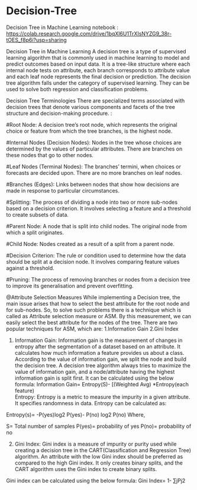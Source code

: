 # Decision-Tree
Decision Tree in Machine Learning
notebook : https://colab.research.google.com/drive/1bqXl6U1TrXIsNYZG9_38r-tOES_f8p6i?usp=sharing


Decision Tree in Machine Learning
A decision tree is a type of supervised learning algorithm that is commonly used in machine learning to model and predict outcomes based on input data. It is a tree-like structure where each internal node tests on attribute, each branch corresponds to attribute value and each leaf node represents the final decision or prediction. The decision tree algorithm falls under the category of supervised learning. They can be used to solve both regression and classification problems.

Decision Tree Terminologies
There are specialized terms associated with decision trees that denote various components and facets of the tree structure and decision-making procedure. :

#Root Node: A decision tree’s root node, which represents the original choice or feature from which the tree branches, is the highest node.

#Internal Nodes (Decision Nodes): Nodes in the tree whose choices are determined by the values of particular attributes. There are branches on these nodes that go to other nodes.

#Leaf Nodes (Terminal Nodes): The branches’ termini, when choices or forecasts are decided upon. There are no more branches on leaf nodes.

#Branches (Edges): Links between nodes that show how decisions are made in response to particular circumstances.

#Splitting: The process of dividing a node into two or more sub-nodes based on a decision criterion. It involves selecting a feature and a threshold to create subsets of data.

#Parent Node: A node that is split into child nodes. The original node from which a split originates.

#Child Node: Nodes created as a result of a split from a parent node.

#Decision Criterion: The rule or condition used to determine how the data should be split at a decision node. It involves comparing feature values against a threshold.

#Pruning: The process of removing branches or nodes from a decision tree to improve its generalisation and prevent overfitting.


@Attribute Selection Measures
While implementing a Decision tree, the main issue arises that how to select the best attribute for the root node and for sub-nodes. So, to solve such problems there is a technique which is called as Attribute selection measure or ASM. By this measurement, we can easily select the best attribute for the nodes of the tree. There are two popular techniques for ASM, which are:
1.Information Gain
2.Gini Index


1. Information Gain:
Information gain is the measurement of changes in entropy after the segmentation of a dataset based on an attribute.
It calculates how much information a feature provides us about a class.
According to the value of information gain, we split the node and build the decision tree.
A decision tree algorithm always tries to maximize the value of information gain, and a node/attribute having the highest information gain is split first. It can be calculated using the below formula:
Information Gain= Entropy(S)- [(Weighted Avg) *Entropy(each feature)  
Entropy: Entropy is a metric to measure the impurity in a given attribute. It specifies randomness in data. Entropy can be calculated as:

Entropy(s)= -P(yes)log2 P(yes)- P(no) log2 P(no)
Where,

S= Total number of samples
P(yes)= probability of yes
P(no)= probability of no


2. Gini Index:
Gini index is a measure of impurity or purity used while creating a decision tree in the CART(Classification and Regression Tree) algorithm.
An attribute with the low Gini index should be preferred as compared to the high Gini index.
It only creates binary splits, and the CART algorithm uses the Gini index to create binary splits.


Gini index can be calculated using the below formula:
Gini Index= 1- ∑jPj2



